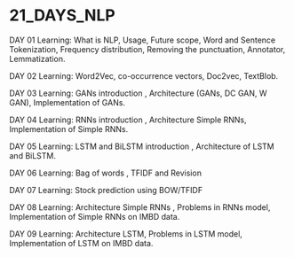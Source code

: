 # 21_DAYS_NLP
DAY 01 Learning: What is NLP, Usage, Future scope, Word and Sentence Tokenization, Frequency distribution, Removing the punctuation, Annotator, Lemmatization.

DAY 02 Learning: Word2Vec, co-occurrence vectors, Doc2vec, TextBlob.

DAY 03 Learning: GANs introduction , Architecture (GANs, DC GAN, W GAN), Implementation of GANs.

DAY 04 Learning: RNNs introduction , Architecture Simple RNNs, Implementation of Simple RNNs.

DAY 05 Learning: LSTM and BiLSTM introduction , Architecture of LSTM and BiLSTM.

DAY 06 Learning: Bag of words , TFIDF and Revision

DAY 07 Learning: Stock prediction using BOW/TFIDF

DAY 08 Learning: Architecture Simple RNNs , Problems in RNNs model, Implementation of Simple RNNs on IMBD data.

DAY 09 Learning: Architecture LSTM, Problems in LSTM model, Implementation of LSTM on IMBD data.
